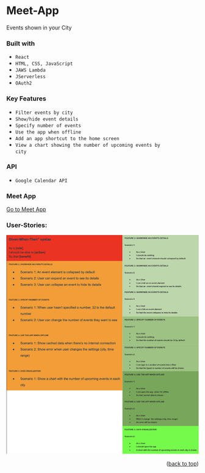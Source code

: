 # Meet-App
Events shown in your City

### Built with
* <code>React</code>
* <code>HTML, CSS, JavaScript</code>
* <code>JAWS Lambda</code>
* <code>JServerless</code>
* <code>OAuth2</code>

### Key Features
* <code>Filter events by city</code>
* <code>Show/hide event details</code>
* <code>Specify number of events</code>
* <code>Use the app when offline</code>
* <code>Add an app shortcut to the home screen</code>
* <code>View a chart showing the number of upcoming events by city</code>
 
### API
* <code>Google Calendar API</code>

### Meet App
<a href="https://borkkris.github.io/meet/">Go to Meet App</a>

### User-Stories:
![Screenshot User_Stories.png](User_Stories.png "User Stories")

<p align="right">(<a href="#top">back to top</a>)</p>
